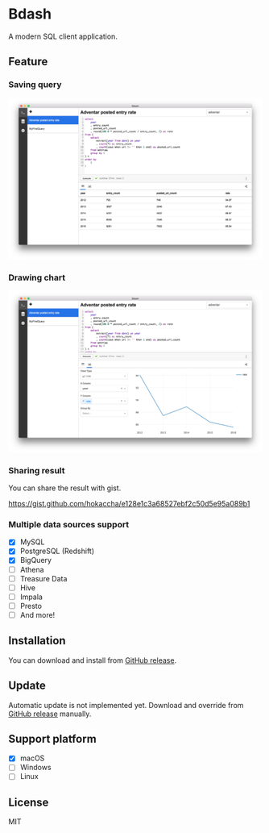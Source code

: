 # Bdash

A modern SQL client application.

## Feature

### Saving query

<img width="600" src="./assets/capture1.png">

### Drawing chart

<img width="600" src="./assets/capture2.png">

### Sharing result

You can share the result with gist.

https://gist.github.com/hokaccha/e128e1c3a68527ebf2c50d5e95a089b1

### Multiple data sources support

- [x] MySQL
- [x] PostgreSQL (Redshift)
- [x] BigQuery
- [ ] Athena
- [ ] Treasure Data
- [ ] Hive
- [ ] Impala
- [ ] Presto
- [ ] And more!

## Installation

You can download and install from [GitHub release](https://github.com/bdash-app/bdash/releases).

## Update

Automatic update is not implemented yet. Download and override from [GitHub release](https://github.com/bdash-app/bdash/releases) manually.

## Support platform

- [x] macOS
- [ ] Windows
- [ ] Linux

## License

MIT

